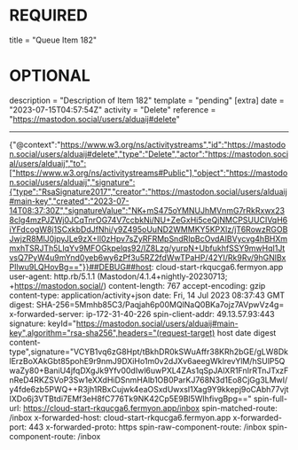 
# REQUIRED
title = "Queue Item 182"
# OPTIONAL
description = "Description of Item 182"
template = "pending"
[extra]
date = "2023-07-15T04:57:54Z"
activity = "Delete"
reference = "https://mastodon.social/users/alduaij#delete"

---
{"@context":"https://www.w3.org/ns/activitystreams","id":"https://mastodon.social/users/alduaij#delete","type":"Delete","actor":"https://mastodon.social/users/alduaij","to":["https://www.w3.org/ns/activitystreams#Public"],"object":"https://mastodon.social/users/alduaij","signature":{"type":"RsaSignature2017","creator":"https://mastodon.social/users/alduaij#main-key","created":"2023-07-14T08:37:30Z","signatureValue":"NK+mS475oYMNUJhMVnmG7rRkRxwx238clg4mzPJZWj0JCqTnrOG74V7ccbkNi/NU+ZeGxHi5ceQjNMCPSUUCIVqH6iYFdcogW8j1SCxkbDdJfNhi/y9Z495oUuND2WMMKY5KPXlz/jT6RowzRGOBJwjzR8MlJ0jpyJLe9zX+Il0zHpv7sZyRFRMpSndRIpBcOvdAIBVycvg4hBHXmmxhTSRJTh5LIqYv9MFOGkpelqs92/IZ8Lzg/yurpN+UbfukhfSSY9mwHqI1JtvsQ7PyW4u9mYnd0yeb6wy6zPf3u5RZ2fdWwTPaHP/42YI/Rk9Rv/9hGNlBxPIlwu9LQHovBg=="}}##DEBUG##host: cloud-start-rkqucga6.fermyon.app
user-agent: http.rb/5.1.1 (Mastodon/4.1.4+nightly-20230713; +https://mastodon.social/)
content-length: 767
accept-encoding: gzip
content-type: application/activity+json
date: Fri, 14 Jul 2023 08:37:43 GMT
digest: SHA-256=5Mmhb85C3/Paqjah6p00MQlNaQ0BKa7ojz7AVpwVz4g=
x-forwarded-server: ip-172-31-40-226
spin-client-addr: 49.13.57.93:443
signature: keyId="https://mastodon.social/users/alduaij#main-key",algorithm="rsa-sha256",headers="(request-target) host date digest content-type",signature="VCYB1vq6zG8Hpt/tBkhDR0kSWuAffr38KRh2bGE/gLW8DklErzBoXAkGbt85pohE9r9nmJ9DXiHo1m0v2dJXv6aeegWklrevYlM/hSUlP5QwaZy80+BaniU4jfqDXgJk9Yfv00dIwl6uwPXL4ZAs1qSpJAlXR1FnIrRTnJTxzFnReD4RKZSVoP3Sw1eXXdHiDSnmHAlb1OB0ParKJ768N3d1Eo8CjGg3LMwI/y4fde6zb5PWQ++R3jh1RBxCujwk4eaOSxdUwxsI1Xag9Y9kkepj9oCAbh77vjtIXDo6j3VTBtdi7EMf3eH8fC776Tk9NK42Cp5E9Bl5WIhfivgBpg=="
spin-full-url: https://cloud-start-rkqucga6.fermyon.app/inbox
spin-matched-route: /inbox
x-forwarded-host: cloud-start-rkqucga6.fermyon.app
x-forwarded-port: 443
x-forwarded-proto: https
spin-raw-component-route: /inbox
spin-component-route: /inbox

